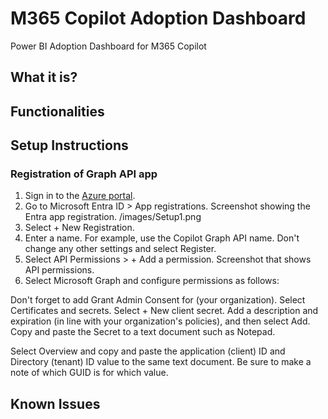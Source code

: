 # M365 Copilot Adoption Dashboard
Power BI Adoption Dashboard for M365 Copilot
## What it is?
## Functionalities
## Setup Instructions
### Registration of Graph API app
1. Sign in to the [Azure portal](https://portal.azure.com/).
2. Go to Microsoft Entra ID > App registrations. Screenshot showing the Entra app registration.
   <picture>/images/Setup1.png</picture>
4. Select + New Registration.
5. Enter a name. For example, use the Copilot Graph API name. Don't change any other settings and select Register.
6. Select API Permissions > + Add a permission. Screenshot that shows API permissions.
7. Select Microsoft Graph and configure permissions as follows:

Don't forget to add Grant Admin Consent for (your organization).
Select Certificates and secrets.
Select + New client secret.
Add a description and expiration (in line with your organization's policies), and then select Add.
Copy and paste the Secret to a text document such as Notepad.

Select Overview and copy and paste the application (client) ID and Directory (tenant) ID value to the same text document. Be sure to make a note of which GUID is for which value.


## Known Issues
